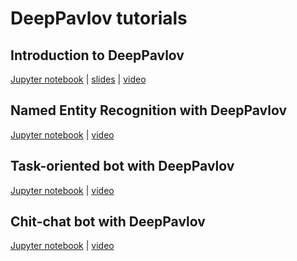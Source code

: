 # DeepPavlov tutorials

## Introduction to DeepPavlov

[Jupyter notebook](00_deeppavlov_intro.ipynb) | [slides](00_deeppavlov_intro.pdf) | [video](https://youtu.be/ElO7_wbtO6g)

## Named Entity Recognition with DeepPavlov

[Jupyter notebook](01_deeppavlov_ner.ipynb) | [video](https://youtu.be/6HlL87PWxXU)

## Task-oriented bot with DeepPavlov

[Jupyter notebook](02_deeppavlov_to_bot.ipynb) | [video](https://youtu.be/uvH1zB7qahI)

## Chit-chat bot with DeepPavlov

[Jupyter notebook](03_deeppavlov_chitchat.ipynb) | [video](https://youtu.be/G1TkCkoghC8)
